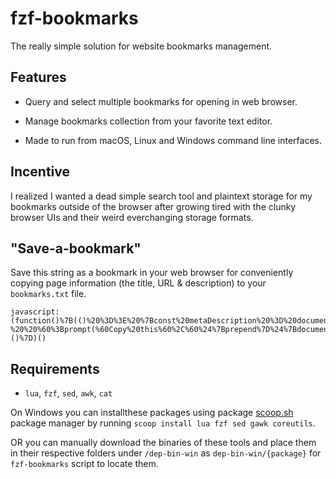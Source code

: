 # fzf-bookmarks

The really simple solution for website bookmarks management.

## Features

- Query and select multiple bookmarks for opening in web browser.

- Manage bookmarks collection from your favorite text editor.

- Made to run from macOS, Linux and Windows command line interfaces.

## Incentive

I realized I wanted a dead simple search tool and plaintext storage for my bookmarks outside of the browser after growing tired with the clunky browser UIs and their weird everchanging storage formats.

## "Save-a-bookmark"

Save this string as a bookmark in your web browser for conveniently copying page information (the title, URL & description) to your `bookmarks.txt` file.

```
javascript:(function()%7B(()%20%3D%3E%20%7Bconst%20metaDescription%20%3D%20document.querySelector(%60meta%5Bname%3D%22description%22%5D%60)%3Bconst%20prepend%20%3D%20%60%20%20%23%20%20%60%3Bconst%20colDelimeter%20%3D%20%60%20%20-%20%20%60%3Bprompt(%60Copy%20this%60%2C%60%24%7Bprepend%7D%24%7Bdocument.title.replace(%2F%5Cs%2B%2Fg%2C%20%60%20%60).trim()%7D%24%7BcolDelimeter%7D%24%7Bwindow.location%7D%24%7BcolDelimeter%7D%24%7BmetaDescription%20%26%26%20metaDescription.content.replace(%2F%5Cs%2B%2Fg%2C%20%60%20%60).trim()%7D%24%7BcolDelimeter%7D%60)%3B%7D)()%7D)()
```

## Requirements

- `lua`, `fzf`, `sed`, `awk`, `cat`

On Windows you can installthese packages using package <a href="https://scoop.sh" target="_blank">scoop.sh</a> package manager by running `scoop install lua fzf sed gawk coreutils`.

OR you can manually download the binaries of these tools and place them in their respective folders under `/dep-bin-win` as `dep-bin-win/{package}` for `fzf-bookmarks` script to locate them.
